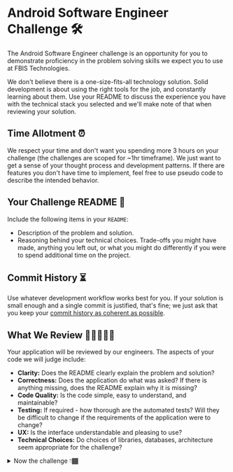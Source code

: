 # Android Software Engineer Challenge 🛠

The Android Software Engineer challenge is an opportunity for you to demonstrate proficiency in the problem solving skills we expect you to use at FBIS Technologies.

We don't believe there is a one-size-fits-all technology solution. Solid development is about using the right tools for the job, and constantly learning about them. Use your README to discuss the experience you have with the technical stack you selected and we'll make note of that when reviewing your solution.


## Time Allotment ⏰

We respect your time and don't want you spending more 3 hours on your challenge (the challenges are scoped for ~1hr timeframe). We just want to get a sense of your thought process and development patterns. If there are features you don't have time to implement, feel free to use pseudo code to describe the intended behavior.


## Your Challenge README 📝

Include the following items in your `README`:

* Description of the problem and solution.
* Reasoning behind your technical choices. Trade-offs you might have made, anything you left out, or what you might do differently if you were to spend additional time on the project.

## Commit History ⏳

Use whatever development workflow works best for you. If your solution is small enough and a single commit is justified, that's fine; we just ask that you keep your [commit history as coherent as possible](https://www.reviewboard.org/docs/codebase/dev/git/clean-commits/).

## What We Review 🕵🏾🕵🏾‍♂️

Your application will be reviewed by our engineers. The aspects of your code we will judge include:

* **Clarity:** Does the README clearly explain the problem and solution?
* **Correctness:** Does the application do what was asked? If there is anything missing, does the README explain why it is missing?
* **Code Quality:** Is the code simple, easy to understand, and maintainable?
* **Testing:** If required - how thorough are the automated tests? Will they be difficult to change if the requirements of the application were to change?
* **UX:** Is the interface understandable and pleasing to use?
* **Technical Choices:** Do choices of libraries, databases, architecture seem appropriate for the challenge?



<details>
 <br>
<summary>Now the challenge 👇🏾</summary>
 
* Show a list of items (yeah, probably you did this dozens of times 😅)
* For each item you must show its avatar (more like a picture representing that item)
* Once an item is clicked it must navigate to a details page
* In the details page: it must show more information of the item

 <br>
Feel free to use any free and public API i.e [Rick and Morty API] (https://rickandmortyapi.com/) or [Pokémon API] (https://pokeapi.co/)
 
</details>
